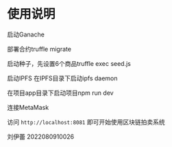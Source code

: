 # 使用说明

启动Ganache

部署合约truffle migrate

启动种子，先设置6个商品truffle exec seed.js

启动IPFS 在IPFS目录下启动ipfs daemon

在项目app目录下启动项目npm run dev

连接MetaMask

访问 `http://localhost:8081` 即可开始使用区块链拍卖系统

刘伊蕾 2022080910026
